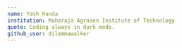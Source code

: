 ```yaml
---
name: Yash Handa
institution: Maharaja Agrasen Institute of Technology
quote: Coding always in dark mode.
github_user: dilemmawalker
---
```

